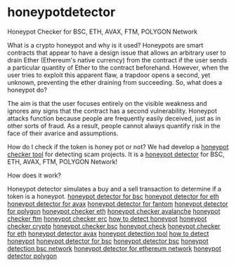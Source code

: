 # honeypotdetector
Honeypot Checker for BSC, ETH, AVAX, FTM, POLYGON Network

What is a crypto honeypot and why is it used?
Honeypots are smart contracts that appear to have a design issue that allows an arbitrary user to drain Ether (Ethereum's native currency) from the contract if the user sends a particular quantity of Ether to the contract beforehand. However, when the user tries to exploit this apparent flaw, a trapdoor opens a second, yet unknown, preventing the ether draining from succeeding. So, what does a honeypot do?

The aim is that the user focuses entirely on the visible weakness and ignores any signs that the contract has a second vulnerability. Honeypot attacks function because people are frequently easily deceived, just as in other sorts of fraud. As a result, people cannot always quantify risk in the face of their avarice and assumptions. 

How do I check if the token is honey pot or not?
We had develop a [honeypot checker tool](http://detecthoneypot.com) for detecting scam projects. It is a [honeypot detector](http://detecthoneypot.com) for BSC, ETH, AVAX, FTM, POLYGON Network!

How does it work? 

Honeypot detector simulates a buy and a sell transaction to determine if a token is a honeypot.
[honeypot detector for bsc](http://detecthoneypot.com) [honeypot detector for eth](http://detecthoneypot.com) [honeypot detector for avax](http://detecthoneypot.com) [honeypot detector for fantom](http://detecthoneypot.com) [honeypot detector for polygon](http://detecthoneypot.com) [honeypot checker eth](http://detecthoneypot.com) [honeypot checker avalanche](http://detecthoneypot.com) [honeypot checker ftm](http://detecthoneypot.com) [honeypot checker erc](http://detecthoneypot.com) [how to detect honeypot](http://detecthoneypot.com) [honeypot checker crypto](http://detecthoneypot.com) [honeypot checker bsc](http://detecthoneypot.com) [honeypot check](http://detecthoneypot.com) [honeypot checker for eth](http://detecthoneypot.com) [honeypot detector avax](http://detecthoneypot.com) [honeypot detection tool](http://detecthoneypot.com) [how to detect honeypot](http://detecthoneypot.com) [honeypot detector for bsc](http://detecthoneypot.com) [honeypot detector bsc](http://detecthoneypot.com) [honeypot detection bsc network](http://detecthoneypot.com) [honeypot detector for ethereum network](http://detecthoneypot.com) [honeypot detector polygon](http://detecthoneypot.com)

          

